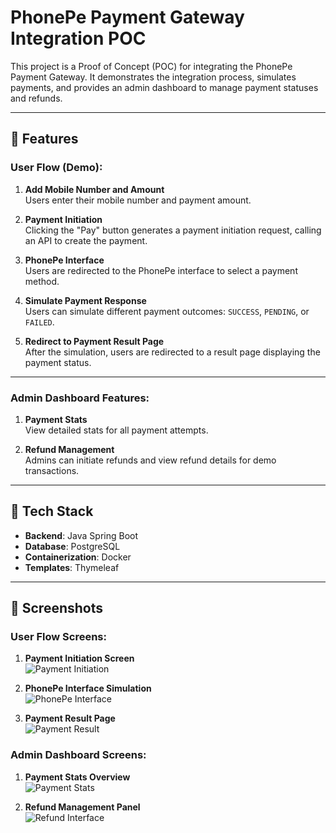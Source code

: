 # PhonePe Payment Gateway Integration POC

This project is a Proof of Concept (POC) for integrating the PhonePe Payment Gateway. 
It demonstrates the integration process, simulates payments, and provides an admin dashboard to manage payment statuses and refunds.

---

## 🔹 Features

### User Flow (Demo):
1. **Add Mobile Number and Amount**  
   Users enter their mobile number and payment amount.

2. **Payment Initiation**  
   Clicking the "Pay" button generates a payment initiation request, calling an API to create the payment.

3. **PhonePe Interface**  
   Users are redirected to the PhonePe interface to select a payment method.

4. **Simulate Payment Response**  
   Users can simulate different payment outcomes: `SUCCESS`, `PENDING`, or `FAILED`.

5. **Redirect to Payment Result Page**  
   After the simulation, users are redirected to a result page displaying the payment status.

---

### Admin Dashboard Features:
1. **Payment Stats**  
   View detailed stats for all payment attempts.

2. **Refund Management**  
   Admins can initiate refunds and view refund details for demo transactions.

---

## 🔧 Tech Stack

- **Backend**: Java Spring Boot
- **Database**: PostgreSQL
- **Containerization**: Docker
- **Templates**: Thymeleaf

---

## 📸 Screenshots

### User Flow Screens:
1. **Payment Initiation Screen**  
   ![Payment Initiation](![image](https://github.com/user-attachments/assets/82f38d5e-1e91-4081-b548-7d2ae0b0c5d8)
)

2. **PhonePe Interface Simulation**  
   ![PhonePe Interface](https://github.com/user-attachments/assets/4d362a52-837a-44c2-a385-2ba7552d104e)


3. **Payment Result Page**  
   ![Payment Result](https://github.com/user-attachments/assets/c2b19fa6-ebe3-41ca-a4df-4a8ac6c75325)


### Admin Dashboard Screens:
1. **Payment Stats Overview**  
   ![Payment Stats](https://github.com/user-attachments/assets/8f19a195-a737-4c57-99b7-c13486a4be3a)


2. **Refund Management Panel**  
   ![Refund Interface](https://github.com/user-attachments/assets/a7f657a5-f675-4b8b-89a0-c1283d110977)

